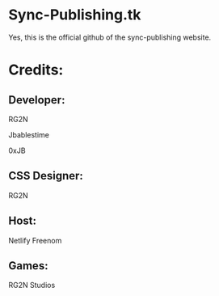 # Sync-Publishing.tk

Yes, this is the official github of the sync-publishing website.

# Credits:

## Developer:

RG2N

Jbablestime

0xJB

## CSS Designer:
RG2N

## Host:
Netlify
Freenom

## Games:
RG2N Studios
